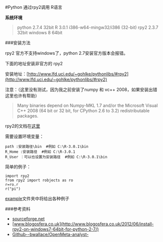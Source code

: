 #Python 通过rpy2调用 R语言

**系统环境**

>python 2.7.4  32bit
>R 3.0.1  i386-w64-mingw32/i386 (32-bit)
>rpy2 2.3.7  32bit
>windows 8  64bit

###安装方法

rpy2 官方不支持windows了，python 2.7安装官方版本会报错。

下面的地址安装非官方的 rpy2 

安装地址：[http://www.lfd.uci.edu/~gohlke/pythonlibs/#rpy2](http://www.lfd.uci.edu/~gohlke/pythonlibs/#rpy2)

注意：（这里没有测试，因为我之前安装了numpy 和 vc++ 2008，如果安装出错这里也许有帮助）
>Many binaries depend on Numpy-MKL 1.7 and/or the Microsoft Visual C++ 2008 (64 bit or 32 bit, for CPython 2.6 to 3.2) redistributable packages.

rpy2的文档在[这里](http://rpy.sourceforge.net/rpy2/doc-2.3/html/index.html)

需要设置环境变量：
    
    path :安装路径\bin  #例如 C:\R-3.0.1\bin
    R_Home :安装路径  #例如 C:\R-3.0.1
    R_User ：可以也设置为安装路径  #例如 C:\R-3.0.1\bin

简单的例子：

    import rpy2
    from rpy2 import robjects as ro
    r=ro.r
    r("pi")

[example](https://github.com/kalelfc/rpy2/tree/master/example)文件夹中将给出各种例子

###参考资料

- [sourceforge.net](http://sourceforge.net/mailarchive/forum.php?set=custom&viewmonth=&viewday=&forum_name=rpy-list&style=nested&max_rows=75&submit=Change+View)
- [www.blogosfera.co.uk](http://www.blogosfera.co.uk/2012/06/install-rpy2-on-windows7-64bit-for-python-2-7/)
- [Github--bwallace/OpenMeta-analyst-](https://github.com/bwallace/OpenMeta-analyst-/wiki/Setting-up-a-development-environment)
